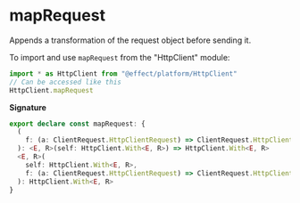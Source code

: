 # mapRequest

Appends a transformation of the request object before sending it.

To import and use `mapRequest` from the "HttpClient" module:

```ts
import * as HttpClient from "@effect/platform/HttpClient"
// Can be accessed like this
HttpClient.mapRequest
```

**Signature**

```ts
export declare const mapRequest: {
  (
    f: (a: ClientRequest.HttpClientRequest) => ClientRequest.HttpClientRequest
  ): <E, R>(self: HttpClient.With<E, R>) => HttpClient.With<E, R>
  <E, R>(
    self: HttpClient.With<E, R>,
    f: (a: ClientRequest.HttpClientRequest) => ClientRequest.HttpClientRequest
  ): HttpClient.With<E, R>
}
```
